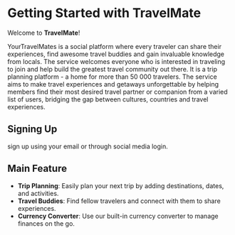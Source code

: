 # Getting Started with TravelMate

Welcome to **TravelMate**! 

YourTravelMates is a social platform where every traveler can share their experiences, find awesome travel buddies and gain invaluable knowledge from locals. The service welcomes everyone who is interested in traveling to join and help build the greatest travel community out there. It is a trip planning platform - a home for more than 50 000 travelers. The service aims to make travel experiences and getaways unforgettable by helping members find their most desired travel partner or companion from a varied list of users, bridging the gap between cultures, countries and travel experiences.

## Signing Up

sign up using your email or through social media login.

## Main Feature

- **Trip Planning**: Easily plan your next trip by adding destinations, dates, and activities.
- **Travel Buddies**: Find fellow travelers and connect with them to share experiences.
- **Currency Converter**: Use our built-in currency converter to manage finances on the go.

